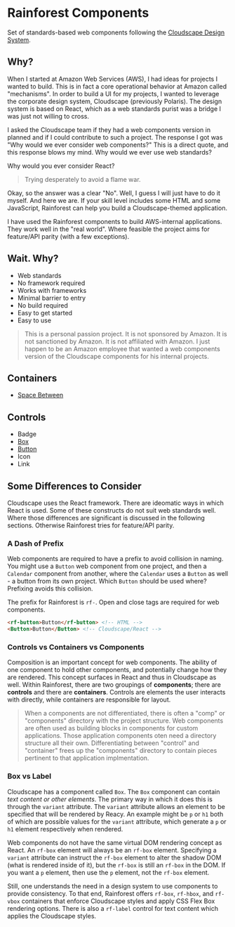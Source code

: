 # Rainforest Components

Set of standards-based web components following the [Cloudscape Design System](https://cloudscape.design).

## Why?

When I started at Amazon Web Services (AWS), I had ideas for projects I wanted to build. This is in fact a core operational behavior at Amazon called "mechanisms". In order to build a UI for my projects, I wanted to leverage the corporate design system, Cloudscape (previously Polaris). The design system is based on React, which as a web standards purist was a bridge I was just not willing to cross.

I asked the Cloudscape team if they had a web components version in planned and if I could contribute to such a project. The response I got was "Why would we ever consider web components?" This is a direct quote, and this response blows my mind. Why would we ever use web standards? 

Why would you ever consider React?

> Trying desperately to avoid a flame war.

Okay, so the answer was a clear "No". Well, I guess I will just have to do it myself. And here we are. If your skill level includes some HTML and some JavaScript, Rainforest can help you build a Cloudscape-themed application. 

I have used the Rainforest components to build AWS-internal applications. They work well in the "real world". Where feasible the project aims for feature/API parity (with a few exceptions).

## Wait. Why?

- Web standards
- No framework required
- Works with frameworks
- Minimal barrier to entry
- No build required
- Easy to get started
- Easy to use

> This is a personal passion project. It is not sponsored by Amazon. It is not sanctioned by Amazon. It is not affiliated with Amazon. I just happen to be an Amazon employee that wanted a web components version of the Cloudscape components for his internal projects.

## Containers

- [Space Between](./docs/space-between.md)

## Controls

- Badge
- [Box](./docs/box.md)
- [Button](./docs/button.md)
- Icon
- Link

## Some Differences to Consider

Cloudscape uses the React framework. There are ideomatic ways in which React is used. Some of these constructs do not suit web standards well. Where those differences are significant is discussed in the following sections. Otherwise Rainforest tries for feature/API parity.

### A Dash of Prefix

Web components are required to have a prefix to avoid collision in naming. You might use a `Button` web component from one project, and then a `Calendar` component from another, where the `Calendar` uses a `Button` as well - a button from its own project. Which `Button` should be used where? Prefixing avoids this collision. 

The prefix for Rainforest is `rf-`. Open and close tags are required for web components.

``` html
<rf-button>Button</rf-button> <!-- HTML -->
<Button>Button</Button> <!-- Cloudscape/React -->
```

### Controls vs Containers vs Components  

Composition is an important concept for web components. The ability of one component to hold other components, and potentially change how they are rendered. This concept surfaces in React and thus in Cloudscape as well. Within Rainforest, there are two groupings of **components**; there are **controls** and there are **containers**. Controls are elements the user interacts with directly, while containers are responsible for layout.

> When a components are not differentiated, there is often a "comp" or "components" directory with the project structure. Web components are often used as building blocks in components for custom applications. Those application components oten need a directory structure all their own. Differentiating between "control" and "container" frees up the "components" directory to contain pieces pertinent to that application implmentation.

### Box vs Label

Cloudscape has a component called `Box`. The `Box` component can contain *text content or other elements*. The primary way in which it does this is through the `variant` attribute. The `variant` attribute allows an element to be specified that will be rendered by Reacy. An example might be `p` or `h1` both of which are possible values for the `variant` attribute, which generate a `p` or `h1` element respectively when rendered. 

Web components do not have the same virtual DOM rendering concept as React. An `rf-box` element will always be an `rf-box` element. Specifying a `variant` attribute can instruct the `rf-box` element to alter the shadow DOM (what is rendered inside of it), but the `rf-box` is still an `rf-box` in the DOM. If you want a `p` element, then use the `p` element, not the `rf-box` element.

Still, one understands the need in a design system to use components to provide consistency. To that end, Rainforest offers `rf-box`, `rf-hbox`, and `rf-vbox` containers that enforce Cloudscape styles and apply CSS Flex Box rendering options. There is also a `rf-label` control for text content which applies the Cloudscape styles.
